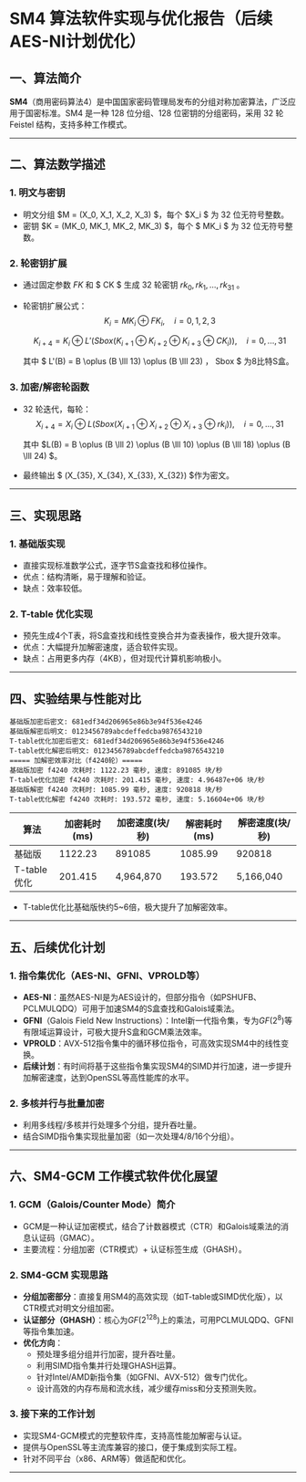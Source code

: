 # SM4 算法软件实现与优化报告（后续AES-NI计划优化）

## 一、算法简介

**SM4**（商用密码算法4）是中国国家密码管理局发布的分组对称加密算法，广泛应用于国密标准。SM4 是一种 128 位分组、128 位密钥的分组密码，采用 32 轮 Feistel 结构，支持多种工作模式。

---

## 二、算法数学描述

### 1. 明文与密钥

- 明文分组 $M = (X_0, X_1, X_2, X_3) $，每个 $X_i $ 为 32 位无符号整数。
- 密钥 $K = (MK_0, MK_1, MK_2, MK_3) $，每个 $ MK_i $ 为 32 位无符号整数。

### 2. 轮密钥扩展

- 通过固定参数 $FK$ 和 $ CK $ 生成 32 轮密钥 $rk_0, rk_1, ..., rk_{31}$ 。
- 轮密钥扩展公式：
  $$
  K_i = MK_i \oplus FK_i, \quad i=0,1,2,3
  $$
  
  $$
  K_{i+4} = K_i \oplus L'(Sbox(K_{i+1} \oplus K_{i+2} \oplus K_{i+3} \oplus CK_i)), \quad i=0,...,31
  $$
  
  
  
  
  
  其中 $ L'(B) = B \oplus (B \lll 13) \oplus (B \lll 23) $，$ Sbox $ 为8比特S盒。

### 3. 加密/解密轮函数

- 32 轮迭代，每轮：
  $$
  X_{i+4} = X_i \oplus L(Sbox(X_{i+1} \oplus X_{i+2} \oplus X_{i+3} \oplus rk_i)), \quad i=0,...,31
  $$
  

  其中 $L(B) = B \oplus (B \lll 2) \oplus (B \lll 10) \oplus (B \lll 18) \oplus (B \lll 24) $。
  
- 最终输出 $ (X_{35}, X_{34}, X_{33}, X_{32}) $作为密文。

---

## 三、实现思路

### 1. 基础版实现

- 直接实现标准数学公式，逐字节S盒查找和移位操作。
- 优点：结构清晰，易于理解和验证。
- 缺点：效率较低。

### 2. T-table 优化实现

- 预先生成4个T表，将S盒查找和线性变换合并为查表操作，极大提升效率。
- 优点：大幅提升加解密速度，适合软件实现。
- 缺点：占用更多内存（4KB），但对现代计算机影响极小。

---

## 四、实验结果与性能对比

```text
基础版加密后密文: 681edf34d206965e86b3e94f536e4246
基础版解密后明文: 0123456789abcdeffedcba9876543210
T-table优化加密后密文: 681edf34d206965e86b3e94f536e4246
T-table优化解密后明文: 0123456789abcdeffedcba9876543210
===== 加解密效率对比（f4240轮）=====
基础版加密 f4240 次耗时: 1122.23 毫秒, 速度: 891085 块/秒
T-table优化加密 f4240 次耗时: 201.415 毫秒, 速度: 4.96487e+06 块/秒
基础版解密 f4240 次耗时: 1085.99 毫秒, 速度: 920818 块/秒
T-table优化解密 f4240 次耗时: 193.572 毫秒, 速度: 5.16604e+06 块/秒
```



| 算法         | 加密耗时(ms) | 加密速度(块/秒) | 解密耗时(ms) | 解密速度(块/秒) |
|--------------|-------------|-----------------|-------------|-----------------|
| 基础版       | 1122.23     | 891085          | 1085.99     | 920818          |
| T-table优化  | 201.415     | 4,964,870       | 193.572     | 5,166,040       |

- T-table优化比基础版快约5~6倍，极大提升了加解密效率。

---

## 五、后续优化计划

### 1. 指令集优化（AES-NI、GFNI、VPROLD等）

- **AES-NI**：虽然AES-NI是为AES设计的，但部分指令（如PSHUFB、PCLMULQDQ）可用于加速SM4的S盒查找和Galois域乘法。
- **GFNI**（Galois Field New Instructions）：Intel新一代指令集，专为$GF(2^8)$等有限域运算设计，可极大提升S盒和GCM乘法效率。
- **VPROLD**：AVX-512指令集中的循环移位指令，可高效实现SM4中的线性变换。
- **后续计划**：有时间将基于这些指令集实现SM4的SIMD并行加速，进一步提升加解密速度，达到OpenSSL等高性能库的水平。

### 2. 多核并行与批量加密

- 利用多线程/多核并行处理多个分组，提升吞吐量。
- 结合SIMD指令集实现批量加密（如一次处理4/8/16个分组）。

---

## 六、SM4-GCM 工作模式软件优化展望

### 1. GCM（Galois/Counter Mode）简介

- GCM是一种认证加密模式，结合了计数器模式（CTR）和Galois域乘法的消息认证码（GMAC）。
- 主要流程：分组加密（CTR模式）+ 认证标签生成（GHASH）。

### 2. SM4-GCM 实现思路

- **分组加密部分**：直接复用SM4的高效实现（如T-table或SIMD优化版），以CTR模式对明文分组加密。
- **认证部分（GHASH）**：核心为$GF(2^128)$上的乘法，可用PCLMULQDQ、GFNI等指令集加速。
- **优化方向**：
  - 预处理多组分组并行加密，提升吞吐量。
  - 利用SIMD指令集并行处理GHASH运算。
  - 针对Intel/AMD新指令集（如GFNI、AVX-512）做专门优化。
  - 设计高效的内存布局和流水线，减少缓存miss和分支预测失败。

### 3. 接下来的工作计划

- 实现SM4-GCM模式的完整软件库，支持高性能加解密与认证。
- 提供与OpenSSL等主流库兼容的接口，便于集成到实际工程。
- 针对不同平台（x86、ARM等）做适配和优化。

---
